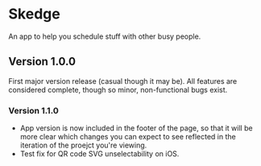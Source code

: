# Skedge
An app to help you schedule stuff with other busy people.

## Version 1.0.0

First major version release (casual though it may be).  All features are considered complete, though so minor, non-functional bugs exist.

### Version 1.1.0

- App version is now included in the footer of the page, so that it will be more clear which changes you can expect to see reflected in the iteration of the proejct you're viewing.
- Test fix for QR code SVG unselectability on iOS.
